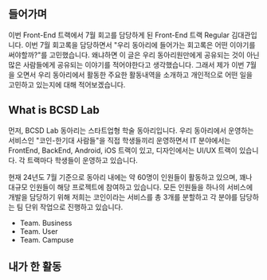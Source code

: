 ## 들어가며
이번 Front-End 트랙에서 7월 회고를 담당하게 된 Front-End 트랙 Regular 김대관입니다. 이번 7월 회고록을 담당하면서 "우리 동아리에 들어가는 회고록은 어떤 이야기를 써야할까?"를 고민했습니다. 왜냐하면 이 글은 우리 동아리원만에게 공유되는 것이 아닌 많은 사람들에게 공유되는 이야기를 적어야한다고 생각했습니다. 그래서 제가 이번 7월을 오면서 우리 동아리에서 활동한 주요한 활동내역을 소개하고 개인적으로 어떤 일을 고민하고 있는지에 대해 적어보겠습니다.


## What is BCSD Lab

먼저, BCSD Lab 동아리는 스타트업형 학술 동아리입니다. 우리 동아리에서 운영하는 서비스인 "코인-한기대 사람들"을 직접 학생들끼리 운영하면서 IT 분야에서는 FrontEnd, BackEnd, Android, iOS 트랙이 있고, 디자인에서는 UI/UX 트랙이 있습니다. 각 트랙마다 학생들이 운영하고 있습니다.

현재 24년도 7월 기준으로 동아리 내에는 약 60명이 인원들이 활동하고 있으며, 꽤나 대규모 인원들이 해당 프로젝트에 참여하고 있습니다. 모든 인원들을 하나의 서비스에 개발을 담당하기 위해 저희는 코인이라는 서비스를 총 3개를 분할하고 각 분야를 담당하는 팀 단위 작업으로 진행하고 있습니다.

* Team. Business
* Team. User
* Team. Campuse 
## 내가 한 활동
